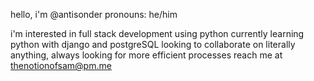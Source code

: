 hello, i'm @antisonder
pronouns: he/him

i'm interested in full stack development using python
currently learning python with django and postgreSQL
looking to collaborate on literally anything, always looking for more efficient processes
reach me at thenotionofsam@pm.me
